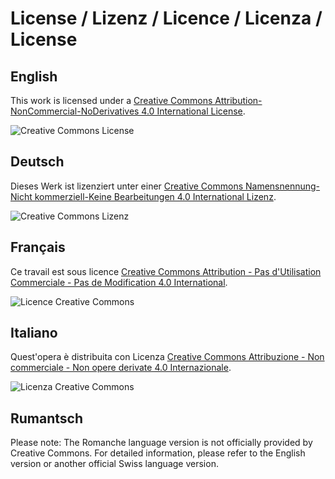 # License / Lizenz / Licence / Licenza / License

## English

This work is licensed under a [Creative Commons Attribution-NonCommercial-NoDerivatives 4.0 International License](http://creativecommons.org/licenses/by-nc-nd/4.0/deed.en).

![Creative Commons License](https://i.creativecommons.org/l/by-nc-nd/4.0/88x31.png)

## Deutsch

Dieses Werk ist lizenziert unter einer [Creative Commons Namensnennung-Nicht kommerziell-Keine Bearbeitungen 4.0 International Lizenz](http://creativecommons.org/licenses/by-nc-nd/4.0/deed.de).

![Creative Commons Lizenz](https://i.creativecommons.org/l/by-nc-nd/4.0/88x31.png)

## Français

Ce travail est sous licence [Creative Commons Attribution - Pas d'Utilisation Commerciale - Pas de Modification 4.0 International](http://creativecommons.org/licenses/by-nc-nd/4.0/deed.fr).

![Licence Creative Commons](https://i.creativecommons.org/l/by-nc-nd/4.0/88x31.png)

## Italiano

Quest'opera è distribuita con Licenza [Creative Commons Attribuzione - Non commerciale - Non opere derivate 4.0 Internazionale](http://creativecommons.org/licenses/by-nc-nd/4.0/deed.it).

![Licenza Creative Commons](https://i.creativecommons.org/l/by-nc-nd/4.0/88x31.png)

## Rumantsch

Please note: The Romanche language version is not officially provided by Creative Commons. For detailed information, please refer to the English version or another official Swiss language version.
